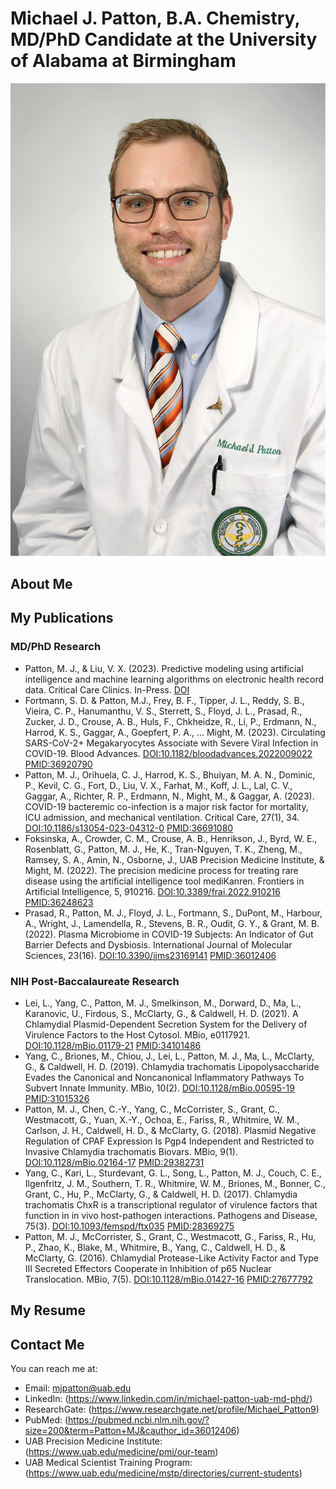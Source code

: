 # Michael J. Patton, B.A. Chemistry, MD/PhD Candidate at the University of Alabama at Birmingham
<img src="https://raw.githubusercontent.com/TriageDr/michaeljohnpatton.github.io/main/michaelpatton_professional_headshot_2in.png"/>

## About Me


## My Publications

### MD/PhD Research
- Patton, M. J., & Liu, V. X. (2023). Predictive modeling using artificial intelligence and machine learning algorithms on electronic health record data. Critical Care Clinics. In-Press. [DOI](https://doi.org/10.1016/j.ccc.2023.02.001)
- Fortmann, S. D. & Patton, M.J., Frey, B. F., Tipper, J. L., Reddy, S. B., Vieira, C. P., Hanumanthu, V. S., Sterrett, S., Floyd, J. L., Prasad, R., Zucker, J. D., Crouse, A. B., Huls, F., Chkheidze, R., Li, P., Erdmann, N., Harrod, K. S., Gaggar, A., Goepfert, P. A., … Might, M. (2023). Circulating SARS-CoV-2+ Megakaryocytes Associate with Severe Viral Infection in COVID-19. Blood Advances. [DOI:10.1182/bloodadvances.2022009022](https://doi.org/10.1182/bloodadvances.2022009022) [PMID:36920790](https://pubmed.ncbi.nlm.nih.gov/36920790/)
- Patton, M. J., Orihuela, C. J., Harrod, K. S., Bhuiyan, M. A. N., Dominic, P., Kevil, C. G., Fort, D., Liu, V. X., Farhat, M., Koff, J. L., Lal, C. V., Gaggar, A., Richter, R. P., Erdmann, N., Might, M., & Gaggar, A. (2023). COVID-19 bacteremic co-infection is a major risk factor for mortality, ICU admission, and mechanical ventilation. Critical Care, 27(1), 34. [DOI:10.1186/s13054-023-04312-0](https://doi.org/10.1186/s13054-023-04312-0) [PMID:36691080](https://pubmed.ncbi.nlm.nih.gov/36691080/)
- Foksinska, A., Crowder, C. M., Crouse, A. B., Henrikson, J., Byrd, W. E., Rosenblatt, G., Patton, M. J., He, K., Tran-Nguyen, T. K., Zheng, M., Ramsey, S. A., Amin, N., Osborne, J., UAB Precision Medicine Institute, & Might, M. (2022). The precision medicine process for treating rare disease using the artificial intelligence tool mediKanren. Frontiers in Artificial Intelligence, 5, 910216. [DOI:10.3389/frai.2022.910216](https://doi.org/10.3389/frai.2022.910216) [PMID:36248623](https://pubmed.ncbi.nlm.nih.gov/36248623/)
- Prasad, R., Patton, M. J., Floyd, J. L., Fortmann, S., DuPont, M., Harbour, A., Wright, J., Lamendella, R., Stevens, B. R., Oudit, G. Y., & Grant, M. B. (2022). Plasma Microbiome in COVID-19 Subjects: An Indicator of Gut Barrier Defects and Dysbiosis. International Journal of Molecular Sciences, 23(16). [DOI:10.3390/ijms23169141](https://doi.org/10.3390/ijms23169141) [PMID:36012406](https://pubmed.ncbi.nlm.nih.gov/36012406/)

### NIH Post-Baccalaureate Research
- Lei, L., Yang, C., Patton, M. J., Smelkinson, M., Dorward, D., Ma, L., Karanovic, U., Firdous, S., McClarty, G., & Caldwell, H. D. (2021). A Chlamydial Plasmid-Dependent Secretion System for the Delivery of Virulence Factors to the Host Cytosol. MBio, e0117921. [DOI:10.1128/mBio.01179-21](https://doi.org/10.1128/mBio.01179-21) [PMID:34101486](https://pubmed.ncbi.nlm.nih.gov/34101486/)
- Yang, C., Briones, M., Chiou, J., Lei, L., Patton, M. J., Ma, L., McClarty, G., & Caldwell, H. D. (2019). Chlamydia trachomatis Lipopolysaccharide Evades the Canonical and Noncanonical Inflammatory Pathways To Subvert Innate Immunity. MBio, 10(2). [DOI:10.1128/mBio.00595-19](https://doi.org/10.1128/mBio.00595-19) [PMID:31015326](https://pubmed.ncbi.nlm.nih.gov/31015326/)
- Patton, M. J., Chen, C.-Y., Yang, C., McCorrister, S., Grant, C., Westmacott, G., Yuan, X.-Y., Ochoa, E., Fariss, R., Whitmire, W. M., Carlson, J. H., Caldwell, H. D., & McClarty, G. (2018). Plasmid Negative Regulation of CPAF Expression Is Pgp4 Independent and Restricted to Invasive Chlamydia trachomatis Biovars. MBio, 9(1). [DOI:10.1128/mBio.02164-17](https://doi.org/10.1128/mBio.02164-17) [PMID:29382731](https://pubmed.ncbi.nlm.nih.gov/29382731/)
- Yang, C., Kari, L., Sturdevant, G. L., Song, L., Patton, M. J., Couch, C. E., Ilgenfritz, J. M., Southern, T. R., Whitmire, W. M., Briones, M., Bonner, C., Grant, C., Hu, P., McClarty, G., & Caldwell, H. D. (2017). Chlamydia trachomatis ChxR is a transcriptional regulator of virulence factors that function in in vivo host-pathogen interactions. Pathogens and Disease, 75(3). [DOI:10.1093/femspd/ftx035](https://doi.org/10.1093/femspd/ftx035) [PMID:28369275](https://pubmed.ncbi.nlm.nih.gov/28369275/)
- Patton, M. J., McCorrister, S., Grant, C., Westmacott, G., Fariss, R., Hu, P., Zhao, K., Blake, M., Whitmire, B., Yang, C., Caldwell, H. D., & McClarty, G. (2016). Chlamydial Protease-Like Activity Factor and Type III Secreted Effectors Cooperate in Inhibition of p65 Nuclear Translocation. MBio, 7(5). [DOI:10.1128/mBio.01427-16](https://doi.org/10.1128/mBio.01427-16) [PMID:27677792](https://pubmed.ncbi.nlm.nih.gov/27677792/)

## My Resume


## Contact Me

You can reach me at:

- Email: mjpatton@uab.edu
- LinkedIn: (https://www.linkedin.com/in/michael-patton-uab-md-phd/)
- ResearchGate: (https://www.researchgate.net/profile/Michael_Patton9)
- PubMed: (https://pubmed.ncbi.nlm.nih.gov/?size=200&term=Patton+MJ&cauthor_id=36012406)
- UAB Precision Medicine Institute: (https://www.uab.edu/medicine/pmi/our-team)
- UAB Medical Scientist Training Program: (https://www.uab.edu/medicine/mstp/directories/current-students)
